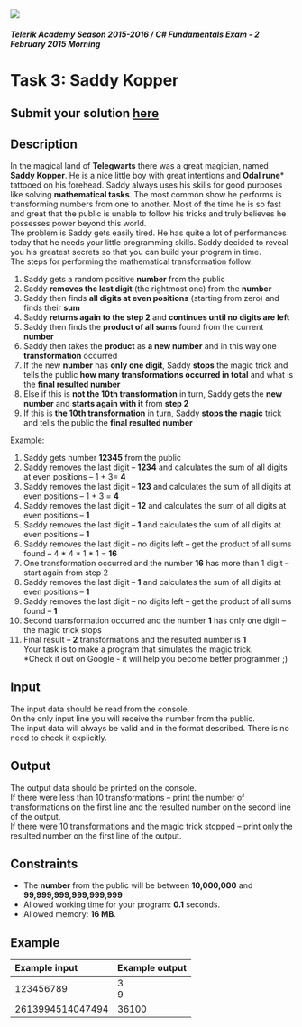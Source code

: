 ﻿<img src="https://raw.githubusercontent.com/TelerikAcademy/Common/master/logos/telerik-header-logo.png" />

#### _Telerik Academy Season 2015-2016 / C# Fundamentals Exam - 2 February 2015 Morning_

# Task 3: Saddy Kopper

## Submit your solution [here](http://bgcoder.com/Contests/Practice/Index/202#2)

## Description   

In the magical land of **Telegwarts** there was a great magician, named **Saddy Kopper**. He is a nice little boy with great intentions and **Odal rune*** tattooed on his forehead. Saddy always uses his skills for good purposes like solving **mathematical tasks**. The most common show he performs is transforming numbers from one to another. Most of the time he is so fast and great that the public is unable to follow his tricks and truly believes he possesses power beyond this world.  
The problem is Saddy gets easily tired. He has quite a lot of performances today that he needs your little programming skills. Saddy decided to reveal you his greatest secrets so that you can build your program in time.  
The steps for performing the mathematical transformation follow:  
1.	Saddy gets a random positive **number** from the public  
2.	Saddy **removes the last digit** (the rightmost one) from the **number**  
3.	Saddy then finds **all digits at even positions** (starting from zero) and finds their **sum**  
4.	Saddy **returns again to the step 2** and **continues until no digits are left**  
5.	Saddy then finds the **product of all sums** found from the current **number**  
6.	Saddy then takes the **product** as **a new number** and in this way one **transformation** occurred  
7.	If the new **number** has **only one digit**, Saddy **stops** the magic trick and tells the public **how many transformations occurred in total** and what is the **final resulted number**  
8.	Else if this is **not the 10th transformation** in turn, Saddy gets the **new number** and **starts again with it** from **step 2**  
9.	If this is **the 10th transformation** in turn, Saddy **stops the magic** trick and tells the public the **final resulted number**  

Example:  
1.	Saddy gets number **12345** from the public  
2.	Saddy removes the last digit – **1234** and calculates the sum of all digits at even positions – 1 + 3= **4**  
3.	Saddy removes the last digit – **123** and calculates the sum of all digits at even positions – 1 + 3 = **4**  
4.	Saddy removes the last digit – **12** and calculates the sum of all digits at even positions – **1**  
5.	Saddy removes the last digit – **1** and calculates the sum of all digits at even positions – **1**  
6.	Saddy removes the last digit – no digits left – get the product of all sums found – 4 * 4 * 1 * 1 = **16**  
7.	One transformation occurred and the number **16** has more than 1 digit – start again from step 2  
8.	Saddy removes the last digit – **1** and calculates the sum of all digits at even positions – **1**  
9.	Saddy removes the last digit – no digits left – get the product of all sums found – **1**  
10.	Second transformation occurred and the number **1** has only one digit – the magic trick stops  
11.	Final result – **2** transformations and the resulted number is **1**  
Your task is to make a program that simulates the magic trick.  
 *Check it out on Google - it will help you become better programmer ;)  

## Input  

The input data should be read from the console.  
On the only input line you will receive the number from the public.  
The input data will always be valid and in the format described. There is no need to check it explicitly.

## Output

The output data should be printed on the console.  
If there were less than 10 transformations – print the number of transformations on the first line and the resulted number on the second line of the output.  
If there were 10 transformations and the magic trick stopped – print only the resulted number on the first line of the output.

## Constraints

- The **number** from the public will be between **10,000,000** and **99,999,999,999,999,999**
- Allowed working time for your program: **0.1** seconds.
- Allowed memory: **16 MB**.

## Example

|Example input|Example output|
|:-------------|:--------------|
|123456789<br/>|3<br/>9|
|2613994514047494|36100|


